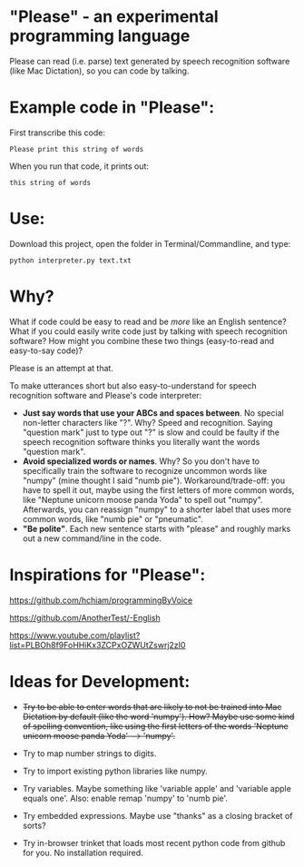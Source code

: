 # "Please" - an experimental programming language

Please can read (i.e. parse) text generated by speech recognition software (like Mac Dictation), so you can code by talking.

# Example code in "Please":

First transcribe this code:

    Please print this string of words

When you run that code, it prints out:

    this string of words

# Use:

Download this project, open the folder in Terminal/Commandline, and type:

    python interpreter.py text.txt

# Why?

What if code could be easy to read and be *more* like an English sentence? What if you could easily write code just by talking with speech recognition software? How might you combine these two things (easy-to-read and easy-to-say code)?

Please is an attempt at that.

To make utterances short but also easy-to-understand for speech recognition software and Please's code interpreter:

* **Just say words that use your ABCs and spaces between**. No special non-letter characters like "?". Why? Speed and recognition. Saying "question mark" just to type out "?" is slow and could be faulty if the speech recognition software thinks you literally want the words "question mark".
* **Avoid specialized words or names**. Why? So you don't have to specifically train the software to recognize uncommon words like "numpy" (mine thought I said "numb pie"). Workaround/trade-off: you have to spell it out, maybe using the first letters of more common words, like "Neptune unicorn moose panda Yoda" to spell out "numpy". Afterwards, you can reassign "numpy" to a shorter label that uses more common words, like "numb pie" or "pneumatic".
* **"Be polite"**. Each new sentence starts with "please" and roughly marks out a new command/line in the code.

# Inspirations for "Please":

https://github.com/hchiam/programmingByVoice

https://github.com/AnotherTest/-English

https://www.youtube.com/playlist?list=PLBOh8f9FoHHiKx3ZCPxOZWUtZswrj2zI0

# Ideas for Development:

* ~~Try to be able to enter words that are likely to not be trained into Mac Dictation by default (like the word 'numpy'). How? Maybe use some kind of spelling convention, like using the first letters of the words 'Neptune unicorn moose panda Yoda' --> 'numpy'.~~

* Try to map number strings to digits.

* Try to import existing python libraries like numpy.

* Try variables. Maybe something like 'variable apple' and 'variable apple equals one'. Also: enable remap 'numpy' to 'numb pie'.

* Try embedded expressions. Maybe use "thanks" as a closing bracket of sorts?

* Try in-browser trinket that loads most recent python code from github for you. No installation required.
